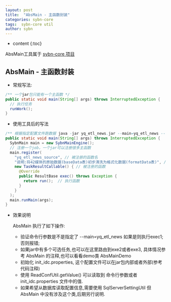 ```yaml
---
layout: post
title:  "AbsMain - 主函数封装"
categories: sybn-core
tags:  sybn-core util
author: sybn
---
```


* content
{:toc}

AbsMain工具属于 [sybn-core 项目]({{site.baseurl}}/2018/03/28/sybn-core/)

## AbsMain - 主函数封装
- 常规写法:

```java
/** 一个jar包只能有一个主函数 */
public static void main(String[] args) throws InterruptedException {
  // 执行任务
  runWork();
}
```

- 使用工具后的写法

```java
/** 根据指定配置文件跑数据 java -jar yq_etl_news.jar --main=yq_etl_news --profiles=./init_idc.properties */
public static void main(String[] args) throws InterruptedException {
  SybnMain main = new SybnMainEngine();
  // 注册一个job，一个jar可以注册很多主函数
  main.register(
    "yq_etl_news_source", // 被注册的函数名
    "说明:将42媒体的原始数据(baseData表)初步清洗为格式化数据(formatData表)", // 被注册的函数说明
    new TaskResultCallable() { // 被注册的函数
      @Override
      public ResultBase exec() throws Exception {
        return run();  // 执行函数
      }
    }
  );
  main.runMain(args);
}
```

- 效果说明

  AbsMain 执行了如下操作:
  
  - 验证命令行参数是不是指定了 --main=yq_etl_news 如果是则执行exec1; 否则报错;
  - 如果jar中有多个可选任务,也可以在这里路由到exe2或者exe3, 具体情况参考 AbsMain 的注释,也可以看看demo类 AbsMainDemo
  - 初始化 init_idc.properties, 这个配置文件可以在jar包内部或者外部(参考代码注释)
  - 使用 ReadConfUtil.getValue() 可以读取到 命令行参数或者 init_idc.properties 文件中的值.
  - 如果希望从数据库读取配置信息,需要使用 SqlServerSettingUtil 但 AbsMain 中没有涉及这个类,后期另行说明.
